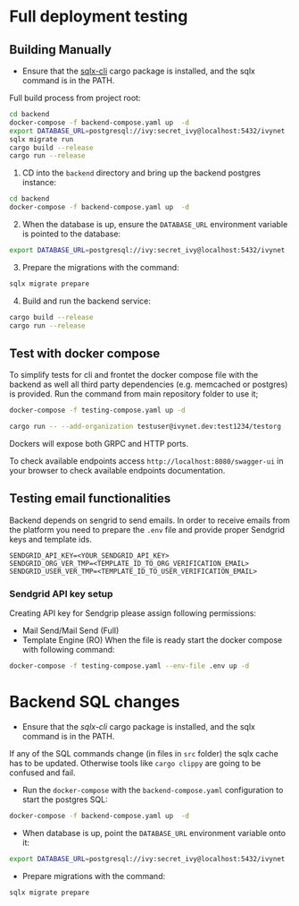 # Full deployment testing

## Building Manually
- Ensure that the [sqlx-cli](https://crates.io/crates/sqlx-cli) cargo package is installed, and the sqlx command is in the PATH.

Full build process from project root:

```sh
cd backend
docker-compose -f backend-compose.yaml up  -d
export DATABASE_URL=postgresql://ivy:secret_ivy@localhost:5432/ivynet
sqlx migrate run
cargo build --release
cargo run --release
```

1.  CD into the `backend` directory and bring up the backend postgres instance:
```sh
cd backend
docker-compose -f backend-compose.yaml up  -d
```

2. When the database is up, ensure the `DATABASE_URL` environment variable is pointed to the database:
```sh
export DATABASE_URL=postgresql://ivy:secret_ivy@localhost:5432/ivynet
```

3. Prepare the migrations with the command:
```sh
sqlx migrate prepare
```

4. Build and run the backend service:
```sh
cargo build --release
cargo run --release
```


## Test with docker compose

To simplify tests for cli and frontet the docker compose file with the backend as well all third party dependencies (e.g. memcached or postgres) is provided.
Run the command from main repository folder to use it;
```sh
docker-compose -f testing-compose.yaml up -d

cargo run -- --add-organization testuser@ivynet.dev:test1234/testorg
```
Dockers will expose both GRPC and HTTP ports.

To check available endpoints access `http://localhost:8080/swagger-ui` in your browser to check available endpoints documentation.


## Testing email functionalities

Backend depends on sengrid to send emails.
In order to receive emails from the platform you need to prepare the `.env` file and provide proper Sendgrid keys and template ids.
```
SENDGRID_API_KEY=<YOUR_SENDGRID_API_KEY>
SENDGRID_ORG_VER_TMP=<TEMPLATE_ID_TO_ORG_VERIFICATION_EMAIL>
SENDGRID_USER_VER_TMP=<TEMPLATE_ID_TO_USER_VERIFICATION_EMAIL>
```

### Sendgrid API key setup

Creating API key for Sendgrip please assign following permissions:
- Mail Send/Mail Send (Full)
- Template Engine (RO)
When the file is ready start the docker compose with following command:

```sh
docker-compose -f testing-compose.yaml --env-file .env up -d
```
# Backend SQL changes

* Ensure that the _sqlx-cli_ cargo package is installed, and the sqlx command is in the PATH.

If any of the SQL commands change (in files in `src` folder) the sqlx cache has to be updated.
Otherwise tools like `cargo clippy` are going to be confused and fail.

* Run the `docker-compose` with the `backend-compose.yaml` configuration to start the postgres SQL:

```sh
docker-compose -f backend-compose.yaml up  -d

 ```

* When database is up, point the `DATABASE_URL` environment variable onto it:

```sh
export DATABASE_URL=postgresql://ivy:secret_ivy@localhost:5432/ivynet
```

* Prepare migrations with the command:

```sh
sqlx migrate prepare
```
